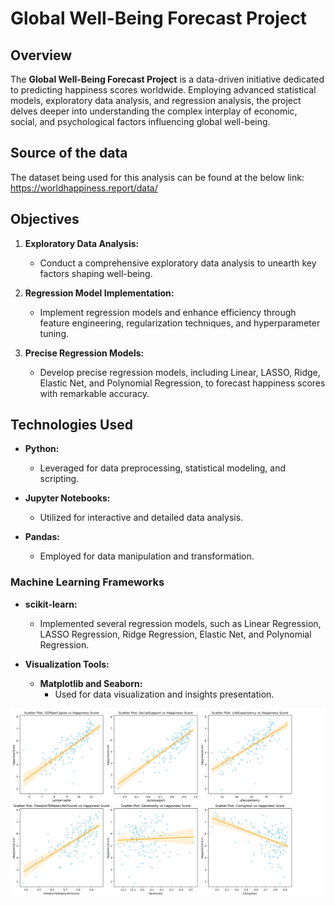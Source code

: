 # Global Well-Being Forecast Project

## Overview

The **Global Well-Being Forecast Project** is a data-driven initiative dedicated to predicting happiness scores worldwide. Employing advanced statistical models, exploratory data analysis, and regression analysis, the project delves deeper into understanding the complex interplay of economic, social, and psychological factors influencing global well-being.

## Source of the data

The dataset being used for this analysis can be found at the below link: https://worldhappiness.report/data/

## Objectives

1. **Exploratory Data Analysis:**
   - Conduct a comprehensive exploratory data analysis to unearth key factors shaping well-being.

2. **Regression Model Implementation:**
   - Implement regression models and enhance efficiency through feature engineering, regularization techniques, and hyperparameter tuning.

3. **Precise Regression Models:**
   - Develop precise regression models, including Linear, LASSO, Ridge, Elastic Net, and Polynomial Regression, to forecast happiness scores with remarkable accuracy.

## Technologies Used

- **Python:**
  - Leveraged for data preprocessing, statistical modeling, and scripting.

- **Jupyter Notebooks:**
  - Utilized for interactive and detailed data analysis.

- **Pandas:**
  - Employed for data manipulation and transformation.

### Machine Learning Frameworks

- **scikit-learn:**
  - Implemented several regression models, such as Linear Regression, LASSO Regression, Ridge Regression, Elastic Net, and Polynomial Regression.

- **Visualization Tools:**
  - **Matplotlib and Seaborn:**
    - Used for data visualization and insights presentation.
   
![Screenshot](global-well-being.png)
